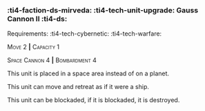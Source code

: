 ### :ti4-faction-ds-mirveda: :ti4-tech-unit-upgrade: **Gauss Cannon II** :ti4-ds:

Requirements: :ti4-tech-cybernetic: :ti4-tech-warfare:

<span style="font-variant:small-caps;">Move 2</span> __|__ <span style="font-variant:small-caps;">Capacity 1</span>

<span style="font-variant:small-caps;">Space Cannon</span> 4 __|__ <span style="font-variant:small-caps;">Bombardment</span> 4

This unit is placed in a space area instead of on a planet.

This unit can move and retreat as if it were a ship.

This unit can be blockaded, if it is blockaded, it is destroyed.

